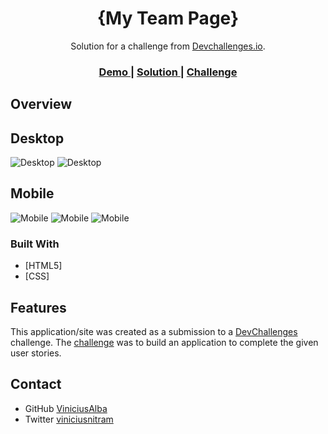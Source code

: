 <!-- Please update value in the {}  -->

<h1 align="center">{My Team Page}</h1>

<div align="center">
   Solution for a challenge from  <a href="http://devchallenges.io" target="_blank">Devchallenges.io</a>.
</div>

<div align="center">
  <h3>
    <a href="https://hopeful-mcnulty-54804b.netlify.app/">
      Demo
    </a>
    <span> | </span>
    <a href="https://www.github.com/ViniciusAlba/My-Team-Page">
      Solution
    </a>
    <span> | </span>
    <a href="https://devchallenges.io/challenges/hhmesazsqgKXrTkYkt0U">
      Challenge
    </a>
  </h3>
</div>

<!-- OVERVIEW -->

## Overview

## Desktop
![Desktop](https://user-images.githubusercontent.com/53067252/120368179-27bf9400-c2e8-11eb-8f93-b5c9f2264c17.png)
![Desktop](https://user-images.githubusercontent.com/53067252/120368383-60f80400-c2e8-11eb-893c-10d7d2404a5c.png)

## Mobile
![Mobile](https://user-images.githubusercontent.com/53067252/120368628-ab798080-c2e8-11eb-9217-bbba7733fca4.png)
![Mobile](https://user-images.githubusercontent.com/53067252/120368745-d237b700-c2e8-11eb-8c64-44662fbd4f0e.png)
![Mobile](https://user-images.githubusercontent.com/53067252/120368895-fbf0de00-c2e8-11eb-9bf0-bcc5c9f2965f.png)

### Built With

<!-- This section should list any major frameworks that you built your project using. Here are a few examples.-->

- [HTML5]
- [CSS]

## Features

<!-- List the features of your application or follow the template. Don't share the figma file here :) -->

This application/site was created as a submission to a [DevChallenges](https://devchallenges.io/challenges) challenge. The [challenge](https://devchallenges.io/challenges/hhmesazsqgKXrTkYkt0U) was to build an application to complete the given user stories.

## Contact

- GitHub [ViniciusAlba](https://www.github.com/ViniciusAlba)
- Twitter [viniciusnitram](https://www.twitter.com/viniciusnitram)

